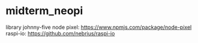 # midterm_neopi

library
johnny-five
node pixel: https://www.npmjs.com/package/node-pixel
raspi-io: https://github.com/nebrius/raspi-io
